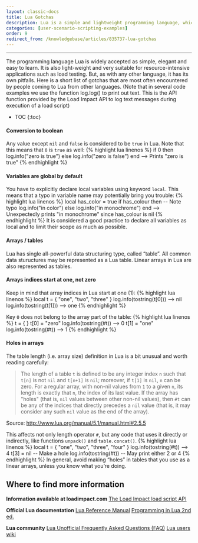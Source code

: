 ```yaml
---
layout: classic-docs
title: Lua Gotchas
description: Lua is a simple and lightweight programming language, which makes it perfect for load testing. However, it has some unique attributes that you should be aware of
categories: [user-scenario-scripting-examples]
order: 9
redirect_from: /knowledgebase/articles/835737-lua-gotchas
---
```


***

The programming language Lua is widely accepted as simple, elegant and easy to learn. It is also light-weight and very suitable for resource-intensive applications such as load testing. But, as with any other language, it has its own pitfalls. Here is a short list of gotchas that are most often encountered by people coming to Lua from other languages. (Note that in several code examples we use the function log.log() to print out text. This is the API function provided by the Load Impact API to log text messages during execution of a load script)

- TOC
{:toc}

#### Conversion to boolean
Any value except `nil` and `false` is considered to be `true` in Lua. Note that this means that `0` is `true` as well:
{% highlight lua linenos %}
 if 0 then
   log.info("zero is true")
 else
   log.info("zero is false")
 end
 --> Prints "zero is true"
 {% endhighlight %}

#### Variables are global by default
You have to explicitly declare local variables using keyword `local`. This means that a typo in variable name may potentially bring you trouble:
{% highlight lua linenos %}
 local has_color = true
 if has_colour then -- Note typo
   log.info("in color")
 else
   log.info("in monochrome")
 end
 --> Unexpectedly prints "in monochrome" since has_colour is nil
 {% endhighlight %}
It is considered a good practice to declare all variables as local and to limit their scope as much as possible.

#### Arrays / tables

Lua has single all-powerful data structuring type, called “table”. All common data stuructures may be represented as a Lua table. Linear arrays in Lua are also represented as tables.

#### Arrays indices start at one, not zero
Keep in mind that array indices in Lua start at one (1):
{% highlight lua linenos %}
 local t = { "one", "two", "three" }
 log.info(tostring(t[0])) --> nil
 log.info(tostring(t[1])) --> one
 {% endhighlight %}

Key `0` does not belong to the array part of the table:
{% highlight lua linenos %}
 t = { }
 t[0] = "zero"
 log.info(tostring(#t)) --> 0
 t[1] = "one"
 log.info(tostring(#t)) --> 1
 {% endhighlight %}
#### Holes in arrays
The table length (i.e. array size) definition in Lua is a bit unusual and worth reading carefully:

 > The length of a table `t` is defined to be any integer index `n` such that `t[n]` is not `nil`
 > and `t[n+1]` is `nil`; moreover, if `t[1]` is `nil`, `n` can be zero. For a regular array, with
 > non-nil values from `1` to a given `n`, its length is exactly that `n`, the index of its last
 > value. If the array has "holes" (that is, `nil` values between other non-nil values), then
 > `#t` can be any of the indices that directly precedes a `nil` value (that is, it may
 > consider any such `nil` value as the end of the array).

Source: http://www.lua.org/manual/5.1/manual.html#2.5.5

This affects not only length operator `#`, but any code that uses it directly or indirectly, like functions `unpack()` and `table.concat()`.
{% highlight lua linenos %}
 local t = { "one", "two", "three", "four" }
 log.info(tostring(#t)) --> 4
 t[3] = nil -- Make a hole
 log.info(tostring(#t)) -- May print either 2 or 4
 {% endhighlight %}
In general, avoid making “holes” in tables that you use as a linear arrays‚ unless you know what you’re doing.

## Where to find more information

**Information available at loadimpact.com**
[The Load Impact load script API](https://loadimpact.com/load-script-api)

**Official Lua documentation**
[Lua Reference Manual](http://www.lua.org/manual/5.1/)
[Programming in Lua 2nd ed.](http://www.lua.org/docs.html#pil)

**Lua community**
[Lua Unofficial Frequently Asked Questions (FAQ)](http://batbytes.com/luafaq/)
[Lua users wiki](http://lua-users.org/wiki/)
